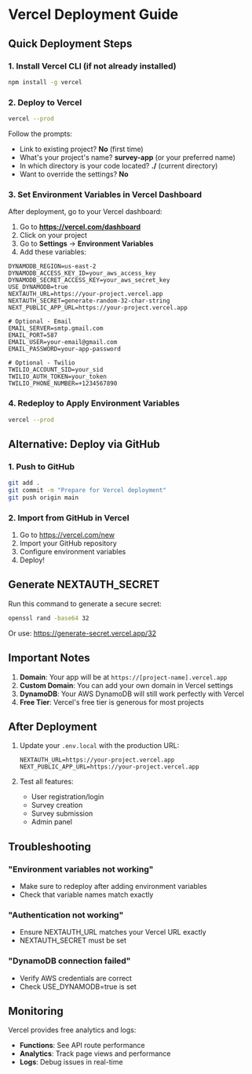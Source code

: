 # Vercel Deployment Guide

## Quick Deployment Steps

### 1. Install Vercel CLI (if not already installed)
```bash
npm install -g vercel
```

### 2. Deploy to Vercel
```bash
vercel --prod
```

Follow the prompts:
- Link to existing project? **No** (first time)
- What's your project's name? **survey-app** (or your preferred name)
- In which directory is your code located? **./** (current directory)
- Want to override the settings? **No**

### 3. Set Environment Variables in Vercel Dashboard

After deployment, go to your Vercel dashboard:

1. Go to **https://vercel.com/dashboard**
2. Click on your project
3. Go to **Settings** → **Environment Variables**
4. Add these variables:

```env
DYNAMODB_REGION=us-east-2
DYNAMODB_ACCESS_KEY_ID=your_aws_access_key
DYNAMODB_SECRET_ACCESS_KEY=your_aws_secret_key
USE_DYNAMODB=true
NEXTAUTH_URL=https://your-project.vercel.app
NEXTAUTH_SECRET=generate-random-32-char-string
NEXT_PUBLIC_APP_URL=https://your-project.vercel.app

# Optional - Email
EMAIL_SERVER=smtp.gmail.com
EMAIL_PORT=587
EMAIL_USER=your-email@gmail.com
EMAIL_PASSWORD=your-app-password

# Optional - Twilio
TWILIO_ACCOUNT_SID=your_sid
TWILIO_AUTH_TOKEN=your_token
TWILIO_PHONE_NUMBER=+1234567890
```

### 4. Redeploy to Apply Environment Variables
```bash
vercel --prod
```

## Alternative: Deploy via GitHub

### 1. Push to GitHub
```bash
git add .
git commit -m "Prepare for Vercel deployment"
git push origin main
```

### 2. Import from GitHub in Vercel
1. Go to https://vercel.com/new
2. Import your GitHub repository
3. Configure environment variables
4. Deploy!

## Generate NEXTAUTH_SECRET

Run this command to generate a secure secret:
```bash
openssl rand -base64 32
```

Or use: https://generate-secret.vercel.app/32

## Important Notes

1. **Domain**: Your app will be at `https://[project-name].vercel.app`
2. **Custom Domain**: You can add your own domain in Vercel settings
3. **DynamoDB**: Your AWS DynamoDB will still work perfectly with Vercel
4. **Free Tier**: Vercel's free tier is generous for most projects

## After Deployment

1. Update your `.env.local` with the production URL:
   ```env
   NEXTAUTH_URL=https://your-project.vercel.app
   NEXT_PUBLIC_APP_URL=https://your-project.vercel.app
   ```

2. Test all features:
   - User registration/login
   - Survey creation
   - Survey submission
   - Admin panel

## Troubleshooting

### "Environment variables not working"
- Make sure to redeploy after adding environment variables
- Check that variable names match exactly

### "Authentication not working"
- Ensure NEXTAUTH_URL matches your Vercel URL exactly
- NEXTAUTH_SECRET must be set

### "DynamoDB connection failed"
- Verify AWS credentials are correct
- Check USE_DYNAMODB=true is set

## Monitoring

Vercel provides free analytics and logs:
- **Functions**: See API route performance
- **Analytics**: Track page views and performance
- **Logs**: Debug issues in real-time 